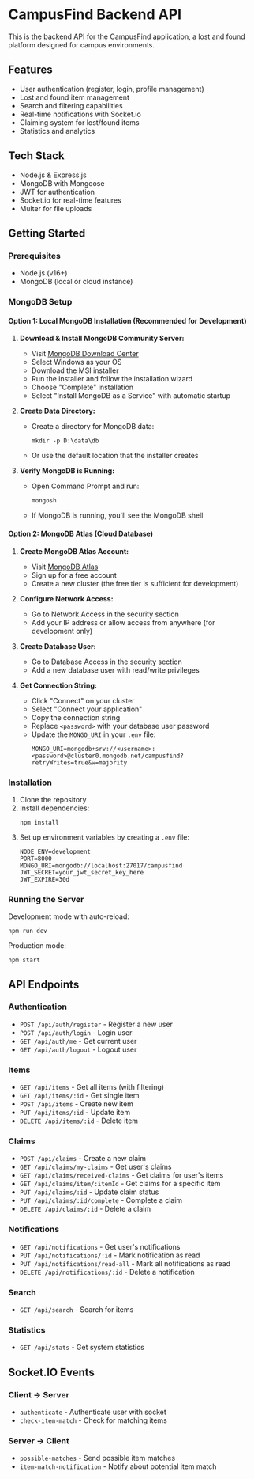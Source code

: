 # CampusFind Backend API

This is the backend API for the CampusFind application, a lost and found platform designed for campus environments.

## Features

- User authentication (register, login, profile management)
- Lost and found item management
- Search and filtering capabilities
- Real-time notifications with Socket.io
- Claiming system for lost/found items
- Statistics and analytics

## Tech Stack

- Node.js & Express.js
- MongoDB with Mongoose
- JWT for authentication
- Socket.io for real-time features
- Multer for file uploads

## Getting Started

### Prerequisites

- Node.js (v16+)
- MongoDB (local or cloud instance)

### MongoDB Setup

#### Option 1: Local MongoDB Installation (Recommended for Development)

1. **Download & Install MongoDB Community Server:**

   - Visit [MongoDB Download Center](https://www.mongodb.com/try/download/community)
   - Select Windows as your OS
   - Download the MSI installer
   - Run the installer and follow the installation wizard
   - Choose "Complete" installation
   - Select "Install MongoDB as a Service" with automatic startup

2. **Create Data Directory:**

   - Create a directory for MongoDB data:
     ```
     mkdir -p D:\data\db
     ```
   - Or use the default location that the installer creates

3. **Verify MongoDB is Running:**
   - Open Command Prompt and run:
     ```
     mongosh
     ```
   - If MongoDB is running, you'll see the MongoDB shell

#### Option 2: MongoDB Atlas (Cloud Database)

1. **Create MongoDB Atlas Account:**

   - Visit [MongoDB Atlas](https://www.mongodb.com/cloud/atlas)
   - Sign up for a free account
   - Create a new cluster (the free tier is sufficient for development)

2. **Configure Network Access:**

   - Go to Network Access in the security section
   - Add your IP address or allow access from anywhere (for development only)

3. **Create Database User:**

   - Go to Database Access in the security section
   - Add a new database user with read/write privileges

4. **Get Connection String:**
   - Click "Connect" on your cluster
   - Select "Connect your application"
   - Copy the connection string
   - Replace `<password>` with your database user password
   - Update the `MONGO_URI` in your `.env` file:
     ```
     MONGO_URI=mongodb+srv://<username>:<password>@cluster0.mongodb.net/campusfind?retryWrites=true&w=majority
     ```

### Installation

1. Clone the repository
2. Install dependencies:
   ```
   npm install
   ```
3. Set up environment variables by creating a `.env` file:
   ```
   NODE_ENV=development
   PORT=8000
   MONGO_URI=mongodb://localhost:27017/campusfind
   JWT_SECRET=your_jwt_secret_key_here
   JWT_EXPIRE=30d
   ```

### Running the Server

Development mode with auto-reload:

```
npm run dev
```

Production mode:

```
npm start
```

## API Endpoints

### Authentication

- `POST /api/auth/register` - Register a new user
- `POST /api/auth/login` - Login user
- `GET /api/auth/me` - Get current user
- `GET /api/auth/logout` - Logout user

### Items

- `GET /api/items` - Get all items (with filtering)
- `GET /api/items/:id` - Get single item
- `POST /api/items` - Create new item
- `PUT /api/items/:id` - Update item
- `DELETE /api/items/:id` - Delete item

### Claims

- `POST /api/claims` - Create a new claim
- `GET /api/claims/my-claims` - Get user's claims
- `GET /api/claims/received-claims` - Get claims for user's items
- `GET /api/claims/item/:itemId` - Get claims for a specific item
- `PUT /api/claims/:id` - Update claim status
- `PUT /api/claims/:id/complete` - Complete a claim
- `DELETE /api/claims/:id` - Delete a claim

### Notifications

- `GET /api/notifications` - Get user's notifications
- `PUT /api/notifications/:id` - Mark notification as read
- `PUT /api/notifications/read-all` - Mark all notifications as read
- `DELETE /api/notifications/:id` - Delete a notification

### Search

- `GET /api/search` - Search for items

### Statistics

- `GET /api/stats` - Get system statistics

## Socket.IO Events

### Client -> Server

- `authenticate` - Authenticate user with socket
- `check-item-match` - Check for matching items

### Server -> Client

- `possible-matches` - Send possible item matches
- `item-match-notification` - Notify about potential item match
